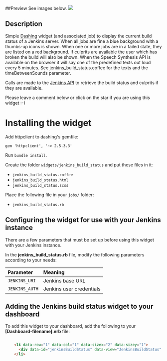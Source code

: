 ##Preview
See images below.
![](https://gist.github.com/joepadmiraal/33e0c2a7a7b00cc2e0aa/raw/0a4eef3d5da67662f4f6be65cc24a67cca6e351e/jenkins_status_good.png)

## Description

Simple [Dashing](http://shopify.github.com/dashing) widget (and associated job) to display the current build status of a Jenkins server. When all jobs are fine a blue background with a thumbs-up icons is shown. When one or more jobs are in a failed state, they are listed on a red background. If culprits are available the user which has broken the build will also be shown. When the Speech Synthesis API is available on the browser it will say one of the predefined texts out loud every 5 minutes. See jenkins_build_status.coffee for the texts and the timeBetweenSounds parameter.

Calls are made to the [Jenkins API](https://wiki.jenkins-ci.org/display/JENKINS/Remote+access+API) to retrieve the build status and culprits if they are available.

Please leave a comment below or click on the star if you are using this widget :-)

Installing the widget
===============

Add httpclient to dashing's gemfile:

    gem 'httpclient', '~> 2.5.3.3'

Run `bundle install`.

Create the folder `widgets/jenkins_build_status` and put these files in it:  
  - `jenkins_build_status.coffee`
  - `jenkins_build_status.html`
  - `jenkins_build_status.scss`

Place the following file in your `jobs/` folder:
  - `jenkins_build_status.rb`

## Configuring the widget for use with your Jenkins instance
There are a few parameters that must be set up before using this widget with your Jenkins instance.

In the **jenkins_build_status.rb** file, modify the following parameters according to your needs:

|Parameter       | Meaning                  | 
|:-------------- |:-------------------------|
| `JENKINS_URI`  | Jenkins base URL         | 
| `JENKINS_AUTH` | Jenkins user credentials |



## Adding the Jenkins build status widget to your dashboard
To add this widget to your dashboard, add the following to your **[Dashboard-filename].erb** file:
```HTML

    <li data-row="1" data-col="1" data-sizex="2" data-sizey="1">
      <div data-id="jenkinsBuildStatus" data-view="JenkinsBuildStatus" data-title="Jenkins"></div>
    </li>

```